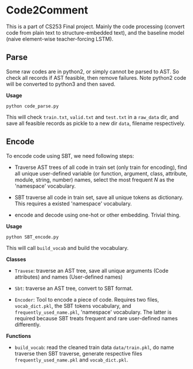 # Code2Comment
This is a part of CS253 Final project. Mainly the code processing (convert code from plain text to structure-embedded text), and the baseline model (naive element-wise teacher-forcing LSTM). 

## Parse
Some raw codes are in python2, or simply cannot be parsed to AST. So check all records if AST feasible, then remove failures. Note python2 code will be converted to python3 and then saved.

**Usage**

`python code_parse.py`

This will check `train.txt`, `valid.txt` and `test.txt` in a `raw_data` dir, and save all feasible records as pickle to a new dir `data`, filename respectively.


## Encode
To encode code using SBT, we need following steps:
* Traverse AST trees of all code in train set (only train for encoding), find all unique user-defined variable (or function, argument, class, attribute, module, string, number) names, select the most frequent $N$ as the 'namespace' vocabulary.

* SBT traverse all code in train set, save all unique tokens as dictionary. This requires a existed 'namespace' vocabulary.

* encode and decode using one-hot or other embedding. Trivial thing.

**Usage**

`python SBT_encode.py`

This will call `build_vocab` and build the vocabulary.

**Classes**

* `Travese`: traverse an AST tree, save all unique arguments (Code attributes) and names (User-defined names)

* `Sbt`: traverse an AST tree, convert to SBT format.

* `Encoder`: Tool to encode a piece of code. Requires two files, `vocab_dict.pkl`, the SBT tokens vocabulary, and `frequently_used_name.pkl`, 'namespace' vocabulary. The latter is required because SBT treats frequent and rare user-defined names differently.

**Functions**

* `build_vocab`: read the cleaned train data `data/train.pkl`, do name traverse then SBT traverse, generate respective files `frequently_used_name.pkl` and `vocab_dict.pkl`.






